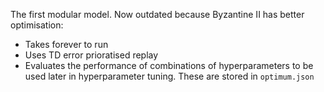 The first modular model. Now outdated because Byzantine II has better optimisation:

- Takes forever to run
- Uses TD error prioratised replay
- Evaluates the performance of combinations of hyperparameters to be used later in hyperparameter tuning. These are stored in `optimum.json`
